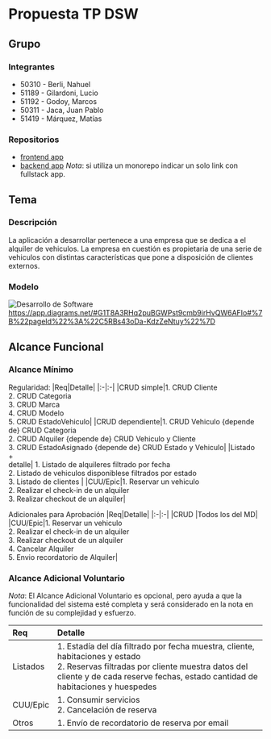 # Propuesta TP DSW

## Grupo
### Integrantes
* 50310 - Berli, Nahuel
* 51189 - Gilardoni, Lucio
* 51192 - Godoy, Marcos
* 50311 - Jaca, Juan Pablo
* 51419 - Márquez, Matías

### Repositorios
* [frontend app](https://github.com/DSW-3k02-GGJM/TP-3k02-Berli-Gilardoni-Godoy-Jaca-Marquez-FE-App)
* [backend app](https://github.com/DSW-3k02-GGJM/TP-3k02-Berli-Gilardoni-Godoy-Jaca-Marquez-BE-App)
*Nota*: si utiliza un monorepo indicar un solo link con fullstack app.

## Tema
### Descripción
 La aplicación a desarrollar pertenece a una empresa que se dedica a el alquiler de vehiculos. La empresa en cuestión es propietaria de una serie de vehiculos con distintas características que pone a disposición de clientes externos.

### Modelo
![Desarrollo de Software](https://github.com/DSW-3k02-GGJM/TP-3k02-Berli-Gilardoni-Godoy-Jaca-Marquez-Propuesta/assets/126622905/b2e64f7c-918f-45c9-82c8-2ff5f3c78972)
https://app.diagrams.net/#G1T8A3RHq2puBGWPst9cmb9irHvQW6AFIo#%7B%22pageId%22%3A%22C5RBs43oDa-KdzZeNtuy%22%7D

## Alcance Funcional 

### Alcance Mínimo


Regularidad:
|Req|Detalle|
|:-|:-|
|CRUD simple|1. CRUD Cliente<br>2. CRUD Categoria<br>3. CRUD Marca<br>4. CRUD Modelo<br>5. CRUD EstadoVehiculo|
|CRUD dependiente|1. CRUD Vehiculo {depende de} CRUD Categoria<br>2. CRUD Alquiler {depende de} CRUD Vehiculo y Cliente<br>3. CRUD EstadoAsignado {depende de} CRUD Estado y Vehiculo|
|Listado<br>+<br>detalle| 1. Listado de alquileres filtrado por fecha <br> 2. Listado de vehiculos disponiblese filtrados por estado <br> 3. Listado de clientes |
|CUU/Epic|1. Reservar un vehiculo <br>2. Realizar el check-in de un alquiler <br>3. Realizar checkout de un alquiler|


Adicionales para Aprobación
|Req|Detalle|
|:-|:-|
|CRUD |Todos los del MD|
|CUU/Epic|1. Reservar un vehiculo <br>2. Realizar el check-in de un alquiler <br>3. Realizar checkout de un alquiler <br>4. Cancelar Alquiler <br>5. Envio recordatorio de Alquiler|


### Alcance Adicional Voluntario

*Nota*: El Alcance Adicional Voluntario es opcional, pero ayuda a que la funcionalidad del sistema esté completa y será considerado en la nota en función de su complejidad y esfuerzo.

|Req|Detalle|
|:-|:-|
|Listados |1. Estadía del día filtrado por fecha muestra, cliente, habitaciones y estado <br>2. Reservas filtradas por cliente muestra datos del cliente y de cada reserve fechas, estado cantidad de habitaciones y huespedes|
|CUU/Epic|1. Consumir servicios<br>2. Cancelación de reserva|
|Otros|1. Envío de recordatorio de reserva por email|

